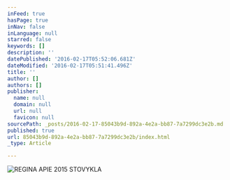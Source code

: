 ```yaml
---
inFeed: true
hasPage: true
inNav: false
inLanguage: null
starred: false
keywords: []
description: ''
datePublished: '2016-02-17T05:52:06.681Z'
dateModified: '2016-02-17T05:51:41.496Z'
title: ''
author: []
authors: []
publisher:
  name: null
  domain: null
  url: null
  favicon: null
sourcePath: _posts/2016-02-17-85043b9d-892a-4e2a-bb87-7a7299dc3e2b.md
published: true
url: 85043b9d-892a-4e2a-bb87-7a7299dc3e2b/index.html
_type: Article

---
```

![REGINA APIE 2015 STOVYKLA](https://the-grid-user-content.s3-us-west-2.amazonaws.com/b47b33ee-b7ca-4cf5-86be-60d683316ee1.jpg)